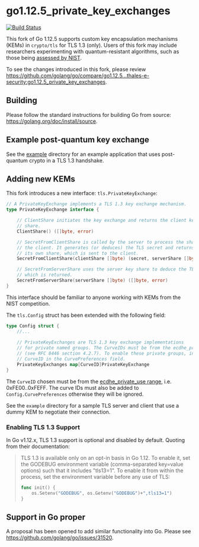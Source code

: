 # go1.12.5_private_key_exchanges
[![Build Status](https://travis-ci.com/thales-e-security/go.svg?branch=go1.12.5_private_key_exchanges)](https://travis-ci.com/thales-e-security/go)

This fork of Go 1.12.5 supports custom key encapsulation mechanisms (KEMs) in `crypto/tls` for TLS 1.3 (only). Users of 
this fork may include researchers experimenting with quantum-resistant algorithms, such as those being 
[assessed by NIST](https://csrc.nist.gov/Projects/Post-Quantum-Cryptography).

To see the changes introduced in this fork, please review https://github.com/golang/go/compare/go1.12.5...thales-e-security:go1.12.5_private_key_exchanges.

## Building

Please follow the standard instructions for building Go from source: https://golang.org/doc/install/source.

## Example post-quantum key exchange

See the [example](https://github.com/thales-e-security/go-tls-key-exchange/tree/go1.12.5_private_key_exchanges/example)
directory for an example application that uses post-quantum crypto in a TLS 1.3 handshake.

## Adding new KEMs

This fork introduces a new interface: `tls.PrivateKeyExchange`:

```go
// A PrivateKeyExchange implements a TLS 1.3 key exchange mechanism.
type PrivateKeyExchange interface {

	// ClientShare initiates the key exchange and returns the client key
	// share.
	ClientShare() ([]byte, error)

	// SecretFromClientShare is called by the server to process the share from
	// the client. It generates (or deduces) the TLS secret and returns this, along with
	// its own share, which is sent to the client.
	SecretFromClientShare(clientShare []byte) (secret, serverShare []byte, err error)

	// SecretFromServerShare uses the server key share to deduce the TLS secret,
	// which is returned.
	SecretFromServerShare(serverShare []byte) ([]byte, error)
}
```

This interface should be familiar to anyone working with KEMs from the NIST competition.

The `tls.Config` struct has been extended with the following field:

```go
type Config struct {
	//...
	
    // PrivateKeyExchanges are TLS 1.3 key exchange implementations
    // for private named groups. The CurveIDs must be from the ecdhe_private_use range
    // (see RFC 8446 section 4.2.7). To enable these private groups, include their
    // CurveID in the CurvePreferences field.
    PrivateKeyExchanges map[CurveID]PrivateKeyExchange
}
```  

The `CurveID` chosen must be from the [ecdhe_private_use range](https://tools.ietf.org/html/rfc8446#section-4.2.7),
i.e. 0xFE00..0xFEFF. The curve IDs must also be added to `Config.CurvePreferences` otherwise they will be ignored.

See the `example` directory for a sample TLS server and client that use a dummy KEM to negotiate their connection.

### Enabling TLS 1.3 Support

In Go v1.12.x, TLS 1.3 support is optional and disabled by default. Quoting from their documentation:
>
> TLS 1.3 is available only on an opt-in basis in Go 1.12. To enable it, set the GODEBUG environment variable 
> (comma-separated key=value options) such that it includes "tls13=1". To enable it from within the process, 
> set the environment variable before any use of TLS:
>
> ```go
> func init() {
>     os.Setenv("GODEBUG", os.Getenv("GODEBUG")+",tls13=1")
> } 
> ```

## Support in Go proper

A proposal has been opened to add similar functionality into Go. Please see https://github.com/golang/go/issues/31520.


